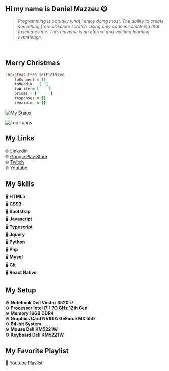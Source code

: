 ## Hi my name is Daniel Mazzeu 😃
<blockquote><em>Programming is actually what I enjoy doing most. The ability to create something from absolute scratch, using only code is something that fascinates me. This universe is an eternal and exciting learning experience.</em></blockquote>

<br/>

## Merry Christmas
```ruby
Christmas tree initializer
    toConnect = []
    toRead =   [  ]
    toWrite = [    ]
    primes = [      ]
    responses = {}
    remaining = {}
```

<a href="https://git.io/streak-stats"><img src="https://streak-stats.demolab.com?user=danzzeu&theme=solarized-dark&hide_border=false&border_radius=5&card_width=970&background=EBEBEB00" alt="My Status" /></a>

![Top Langs](https://github-readme-stats.vercel.app/api/top-langs/?username=danzzeu&theme=transparent&langs_count=8&hide_border=false&background=EBEBEB00&border_radius=5&card_width=970)

## My Links
🌐 <a href="https://www.linkedin.com/in/danielmazzeulk" rel="follow" target="_blank">Linkedin</a> <br />
🌐 <a href="https://www.youtube.com/playlist?list=PLiduNjzudndvROdIuM9HornT6zeRk3FDn" rel="follow" target="_blank">Google Play Store</a> <br />
🌐 <a href="https://www.twitch.tv/danzzeu" rel="follow" target="_blank">Twitch</a> <br />
🌐 <a href="https://www.youtube.com/playlist?list=PLiduNjzudndvROdIuM9HornT6zeRk3FDn" rel="follow" target="_blank">Youtube</a> <br />

## My Skills
🖥️ **HTML5** <br />
🖥️ **CSS3** <br />
🖥️ **Bootstrap** <br />
🖥️ **Javascript** <br />
🖥️ **Typescript** <br />
🖥️ **Jquery** <br />
🖥️ **Python** <br />
🖥️ **Php** <br />
🖥️ **Mysql** <br />
🖥️ **Git** <br />
🖥️ **React Native** <br />

## My Setup
⚙️ **Notebook Dell Vostro 3520 i7** <br />
⚙️ **Processor Intel i7 1.70 GHz 12th Gen** <br />
⚙️ **Memory 16GB DDR4** <br />
⚙️ **Graphics Card NVIDIA GeForce MX 550** <br />
⚙️ **64-bit System** <br />
⚙️ **Mouse Dell KM5221W** <br />
⚙️ **Keyboard Dell KM5221W** <br />

## My Favorite Playlist
🎵 <a href="https://www.youtube.com/playlist?list=PLiduNjzudndvROdIuM9HornT6zeRk3FDn" rel="follow" target="_blank">Youtube Playlist</a>

